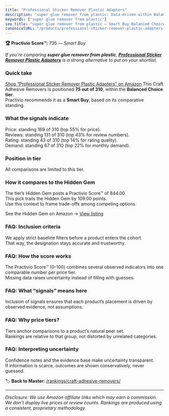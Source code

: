 ```yaml
---
title: "Professional Sticker Remover Plastic Adapters"
description: "super glue remover from plastic: Data-driven within Balanced Choice ranking using the Practivio Score™. Positioned by quality, value, demand, findability, mome…"
keywords: ["super glue remover from plastic"]
seo_title: "super glue remover from plastic — Smart Buy Balanced Choice (2025)"
canonicalURL: "/products/professional-sticker-remover-plastic-adapters-B0DZNYBBM9/"
---
```


**🏆 Practivio Score™:** 735 — _Smart Buy_


*If you're comparing **super glue remover from plastic**, **[Professional Sticker Remover Plastic Adapters](https://www.amazon.com/dp/B0DZNYBBM9?tag=practivio-20)** is a strong alternative to put on your shortlist.*
### Quick take
[Shop “Professional Sticker Remover Plastic Adapters” on Amazon](https://www.amazon.com/dp/B0DZNYBBM9?tag=practivio-20)
This Craft Adhesive Removers is positioned **75 out of 310**, within the **Balanced Choice tier**.  
Practivio recommends it as a **Smart Buy**, based on its comparative standing.

### What the signals indicate
Price: standing 169 of 310 (top 55% for price).  
Reviews: standing 131 of 310 (top 43% for review numbers).  
Rating: standing 43 of 310 (top 14% for rating quality).  
Demand: standing 67 of 310 (top 22% for monthly demand).

### Position in tier
All comparisons are limited to this tier.

### How it compares to the Hidden Gem
The tier’s Hidden Gem posts a Practivio Score™ of 844.00.  
This pick trails the Hidden Gem by 109.00 points.  
Use this context to frame trade-offs among competing options.  

See the Hidden Gem on Amazon → [View listing](https://www.amazon.com/dp/B0797D6NZM?tag=practivio-20)

### FAQ: Inclusion criteria
We apply strict baseline filters before a product enters the cohort.  
That way, the designation stays accurate and trustworthy.

### FAQ: How the score works
The Practivio Score™ (0–100) combines several observed indicators into one comparable number per price tier.  
Missing data raises uncertainty instead of filling with guesses.

### FAQ: What “signals” means here
Inclusion of signals ensures that each product’s placement is driven by observed evidence, not assumptions.

### FAQ: Why price tiers?
Tiers anchor comparisons to a product’s natural peer set.  
Rankings are relative to that group, not distorted by unrelated categories.

### FAQ: Interpreting uncertainty
Confidence notes and the evidence base make uncertainty transparent.  
If information is scarce, outcomes are shown conservatively, never guessed.


🏷️ **Back to Master:** [/rankings/craft-adhesive-removers/](/rankings/craft-adhesive-removers/)

---
_Disclosure: We use Amazon affiliate links which may earn a commission. We don’t display live prices or review counts. Rankings are produced using a consistent, proprietary methodology._
